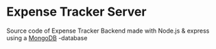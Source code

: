 # Expense Tracker Server

Source code of Expense Tracker Backend made with Node.js & express using a [MongoDB](https://mongodb.com) -database
